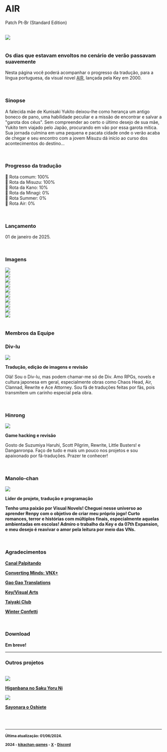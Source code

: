 <h1>AIR</h1>
<p>Patch Pt-Br (Standard Edition)</p>
<br/>
<img src="https://kikachangames.github.io/air/cover.jpeg">
<br/>
<br/>

<h3>Os dias que estavam envoltos no cenário de verão passavam suavemente</h3>
<p>Nesta página você poderá acompanhar o progresso da tradução, para a língua portuguesa, da visual novel <a href="https://vndb.org/v36" target="_blank"> AIR</a>, lançada pela Key em 2000.</p>
<br/>

<h3>Sinopse</h3>
<p>A falecida mãe de Kunisaki Yukito deixou-lhe como herança um antigo boneco de pano, uma habilidade peculiar e a missão de encontrar e salvar a "garota dos céus". Sem compreender ao certo o último desejo de sua mãe, Yukito tem viajado pelo Japão, procurando em vão por essa garota mítica. Sua jornada culmina em uma pequena e pacata cidade onde o verão acaba de chegar e seu encontro com a jovem Misuzu dá início ao curso dos acontecimentos do destino...</p>
<br/>

<h3>Progresso da tradução</h3>
<p>
    💚 Rota comum: 100%<br/>
    💚 Rota da Misuzu: 100%<br/>
    💙 Rota da Kano: 10%<br/>
    💙 Rota da Minagi: 0%<br/>
    💙 Rota Summer: 0%<br/>
    💙 Rota Air: 0%
</p>
<br/>

<h3>Lançamento</h3>
<p>01 de janeiro de 2025.</p>
<br/>

<h3>Imagens</h3>
<img src="https://kikachangames.github.io/air/air01.png">
<br/>
<img src="https://kikachangames.github.io/air/air02.png">
<br/>
<img src="https://kikachangames.github.io/air/air03.png">
<br/>
<img src="https://kikachangames.github.io/air/air04.png">
<br/>
<img src="https://kikachangames.github.io/air/air05.png">
<br/>
<img src="https://kikachangames.github.io/air/air06.png">
<br/>
<img src="https://kikachangames.github.io/air/air07.png">
<br/>
<img src="https://kikachangames.github.io/air/air08.png">
<br/>
<img src="https://kikachangames.github.io/air/air09.png">
<br/>
<img src="https://kikachangames.github.io/air/air10.png">
<br/>
<br/>

<h3>Membros da Equipe</h3>

<h3>Div-lu</h3>
<img src="https://kikachangames.github.io/air/div.png">
<p><b>Tradução, edição de imagens e revisão</b></p> 
<p>Olá! Sou o Div-lu, mas podem chamar-me só de Div. Amo RPGs, novels e cultura japonesa em geral, especialmente obras como Chaos Head, Air, Clannad, Rewrite e Ace Attorney. Sou fã de traduções feitas por fãs, pois transmitem um carinho especial pela obra.</p>
<br/>

<h3>Hinrong</h3>
<img src="https://kikachangames.github.io/air/hin.png">
<p><b>Game hacking e revisão</b></p>
<p>Gosto de Suzumiya Haruhi, Scott Pilgrim, Rewrite, Little Busters! e Danganronpa. Faço de tudo e mais um pouco nos projetos e sou apaixonado por fã-traduções. Prazer te conhecer!</p>
<br/>

<h3>Manolo-chan</h3>
<img src="https://kikachangames.github.io/air/manolo.png">
<p><b>Líder de projeto, tradução e programação<b></p>
<p>Tenho uma paixão por Visual Novels! Cheguei nesse universo ao aprender Renpy com o objetivo de criar meu próprio jogo! Curto romances, terror e histórias com múltiplos finais, especialmente aquelas ambientadas em escolas! Admiro o trabalho da Key e da 07th Expansion, e meu desejo é reavivar o amor pela leitura por meio das VNs.</p>
<br/>

<h3>Agradecimentos</h3>

<p><a href="https://www.youtube.com/@Palpitando_123" target="_blank">Canal Palpitando</a></p>
<p><a href="https://vnx.uvnworks.com/" target="_blank">Converting Minds: VNX+</a></p>
<p><a href="https://gaogaotranslation.wordpress.com/" target="_blank"> Gao Gao Translations</a></p>
<p><a href="https://key.visualarts.gr.jp/" target="_blank"> Key/Visual Arts</a></p>
<p><a href="https://taiyakiclub.wordpress.com/" target="_blank"> Taiyaki Club</a></p>
<p><a href="https://winter-confetti.blogspot.com/" target="_blank"> Winter Confetti</a></p>

<br/>

<h3>Download</h3>
<p><b>Em breve!</b></p>

<hr>

<div id="projects">
<h3>Outros projetos</h3>
<br/>
<img src="https://kikachangames.github.io/air/higanbana.jpg">    
<p><a href="https://kikachangames.github.io/higanbana1-pt-br/">Higanbana no Saku Yoru Ni</a></p>
<img src="https://kikachangames.github.io/higanbana1-pt-br/cover_sayooshi.jpg">    
<p><a href="https://vndb.org/v1200" target="_blank">Sayonara o Oshiete</a></p>

</div>    

<br/>
<br/>
<hr>
<p><small>Última atualização: 01/06/2024.</small></p>
<p><small>2024 - <a href="https://kikachan-games.itch.io/" target="_blank">kikachan-games</a> - <a href="https://twitter.com/kikachangames/" target="_blank">X</a> - <a href="https://discord.gg/jsm8yKtu2E" target="_blank">Discord</a></small></p>
